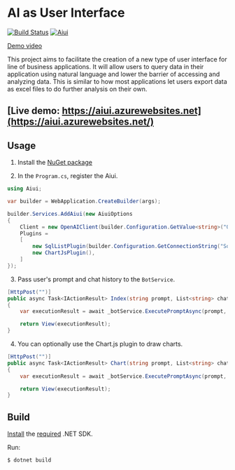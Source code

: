 # AI as User Interface

[![Build Status](https://ctyar.visualstudio.com/Aiui/_apis/build/status%2Fctyar.Aiui?branchName=main)](https://ctyar.visualstudio.com/Aiui/_build/latest?definitionId=8&branchName=main)
[![Aiui](https://img.shields.io/nuget/v/Aiui.svg)](https://www.nuget.org/packages/Aiui/)

[Demo video](https://github.com/ctyar/Aiui/assets/1432648/b97d3bd2-f5a4-4c08-a17c-80904411cb07)

This project aims to facilitate the creation of a new type of user interface for line of business applications.
It will allow users to query data in their application using natural language and lower the barrier of accessing and analyzing data.
This is similar to how most applications let users export data as excel files to do further analysis on their own.

## [Live demo: https://aiui.azurewebsites.net](https://aiui.azurewebsites.net/)

## Usage
1. Install the [NuGet package](https://www.nuget.org/packages/Aiui)

2. In the `Program.cs`, register the Aiui.
```csharp
using Aiui;
```
```csharp
var builder = WebApplication.CreateBuilder(args);

builder.Services.AddAiui(new AiuiOptions
{
    Client = new OpenAIClient(builder.Configuration.GetValue<string>("OpenApiKey")),
    Plugins =
    [
        new SqlListPlugin(builder.Configuration.GetConnectionString("SqlServer")!, ["Categories", "Products"]
        new ChartJsPlugin(),
    ]
});
```

3. Pass user's prompt and chat history to the `BotService`.
```csharp
[HttpPost("")]
public async Task<IActionResult> Index(string prompt, List<string> chatHistory)
{
    var executionResult = await _botService.ExecutePromptAsync(prompt, chatHistory, null);

    return View(executionResult);
}
```

4. You can optionally use the Chart.js plugin to draw charts.
```csharp
[HttpPost("")]
public async Task<IActionResult> Chart(string prompt, List<string> chatHistory, List<dynamic> rows)
{
    var executionResult = await _botService.ExecutePromptAsync(prompt, chatHistory, rows);

    return View(executionResult);
}
```

## Build
[Install](https://get.dot.net) the [required](global.json) .NET SDK.

Run:
```
$ dotnet build
```
